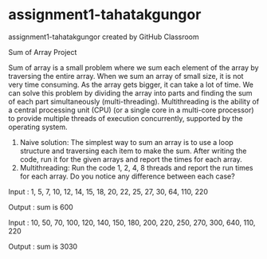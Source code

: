 # assignment1-tahatakgungor
assignment1-tahatakgungor created by GitHub Classroom

Sum of Array Project

Sum of array is a small problem where we sum each element of the array by traversing the entire array. When we sum an array of small size, it is not very time consuming. As the array gets bigger, it can take a lot of time. We can solve this problem by dividing the array into parts and finding the sum of each part simultaneously (multi-threading). Multithreading is the ability of a central processing unit (CPU) (or a single core in a multi-core processor) to provide multiple threads of execution concurrently, supported by the operating system. 
1. Naive solution: The simplest way to sum an array is to use a loop structure and traversing each item to make the sum. After writing the code, run it for the given arrays and report the times for each array. 
2. Multithreading: Run the code 1, 2, 4, 8 threads and report the run times for each array. Do you notice any difference between each case?

Input : 1, 5, 7, 10, 12, 14, 15, 18, 20, 22, 25, 27, 30, 64, 110, 220

Output : sum is 600

Input : 10, 50, 70, 100, 120, 140, 150, 180, 200, 220, 250, 270, 300, 640, 110, 220

Output : sum is 3030

